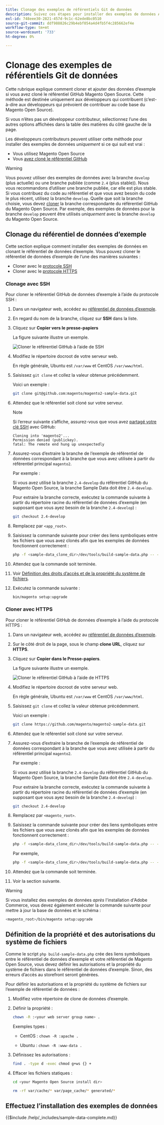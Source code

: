 ```yaml
---
title: Clonage des exemples de référentiels Git de données
description: Suivez ces étapes pour installer des exemples de données Adobe Commerce en clonant des référentiels Git.
exl-id: 748eee30-2821-457d-9c1c-62ede8bc0510
source-git-commit: ddf988826c29b4ebf054a4d4fb5f4c285662ef4e
workflow-type: tm+mt
source-wordcount: '733'
ht-degree: 0%

---
```


# Clonage des exemples de référentiels Git de données

Cette rubrique explique comment cloner et ajouter des données d’exemple si vous avez cloné le référentiel GitHub Magento Open Source. Cette méthode est destinée uniquement aux développeurs qui contribuent (c’est-à-dire aux développeurs qui prévoient de contribuer au code base du Magento Open Source).

Si vous n’êtes pas un développeur contributeur, sélectionnez l’une des autres options affichées dans la table des matières du côté gauche de la page.

Les développeurs contributeurs peuvent utiliser cette méthode pour installer des exemples de données *uniquement* si ce qui suit est vrai :

* Vous utilisez Magento Open Source
* Vous [ avez cloné le référentiel GitHub](https://developer.adobe.com/commerce/contributor/guides/install/clone-repository/)

>[!WARNING]
>
>Vous pouvez utiliser des exemples de données avec la branche `develop` (plus actuelle) ou une branche publiée (comme `2.4` (plus stable)). Nous vous recommandons d’utiliser une branche publiée, car elle est plus stable. Si vous contribuez du code au référentiel et que vous avez besoin du code le plus récent, utilisez la branche `develop`. Quelle que soit la branche choisie, vous devez [cloner](https://developer.adobe.com/commerce/contributor/guides/install/clone-repository/) la branche correspondante du référentiel GitHub du Magento Open Source. Par exemple, des exemples de données pour la branche `develop` peuvent être utilisés *uniquement* avec la branche `develop` du Magento Open Source.

## Clonage du référentiel de données d’exemple

Cette section explique comment installer des exemples de données en clonant le référentiel de données d’exemple. Vous pouvez cloner le référentiel de données d’exemple de l’une des manières suivantes :

* Cloner avec le [protocole SSH](#clone-with-ssh)
* Cloner avec le [protocole HTTPS](#clone-with-https)

### Clonage avec SSH

Pour cloner le référentiel GitHub de données d’exemple à l’aide du protocole SSH :

1. Dans un navigateur web, accédez au [référentiel de données d’exemple](https://github.com/magento/magento2-sample-data).
1. En regard du nom de la branche, cliquez sur **SSH** dans la liste.
1. Cliquez sur **Copier vers le presse-papiers**

   La figure suivante illustre un exemple.

   ![Cloner le référentiel GitHub à l’aide de SSH](../../assets/installation/install_mage2_clone-ssh.png)

1. Modifiez le répertoire docroot de votre serveur web.

   En règle générale, Ubuntu est `/var/www` et CentOS `/var/www/html`.

1. Saisissez `git clone` et collez la valeur obtenue précédemment.

   Voici un exemple :

   ```bash
   git clone git@github.com:magento/magento2-sample-data.git
   ```

1. Attendez que le référentiel soit cloné sur votre serveur.

   >[!NOTE]
   >
   >Si l’erreur suivante s’affiche, assurez-vous que vous avez [partagé votre clé SSH](https://docs.github.com/articles/generating-ssh-keys/) avec GitHub:<br>

   ```terminal
   Cloning into 'magento2'...
   Permission denied (publickey).
   fatal: The remote end hung up unexpectedly
   ```

1. Assurez-vous d’extraire la branche de l’exemple de référentiel de données correspondant à la branche que vous avez utilisée à partir du référentiel principal `magento2`.

   Par exemple :

   Si vous avez utilisé la branche `2.4-develop` du référentiel GitHub du Magento Open Source, la branche Sample Data doit être `2.4-develop`.

   Pour extraire la branche correcte, exécutez la commande suivante à partir du répertoire racine du référentiel de données d’exemple (en supposant que vous ayez besoin de la branche `2.4-develop`) :

   ```bash
   git checkout 2.4-develop
   ```

1. Remplacez par `<app_root>`.
1. Saisissez la commande suivante pour créer des liens symboliques entre les fichiers que vous avez clonés afin que les exemples de données fonctionnent correctement :

   ```bash
   php -f <sample-data_clone_dir>/dev/tools/build-sample-data.php -- --ce-source="<path_to_your_magento_instance>"
   ```

1. Attendez que la commande soit terminée.

1. Voir [Définition des droits d’accès et de la propriété du système de fichiers](#set-file-system-ownership-and-permissions).

1. Exécutez la commande suivante :

   ```bash
   bin/magento setup:upgrade
   ```

### Cloner avec HTTPS

Pour cloner le référentiel GitHub de données d’exemple à l’aide du protocole HTTPS :

1. Dans un navigateur web, accédez au [référentiel de données d’exemple](https://github.com/magento/magento2-sample-data).
1. Sur le côté droit de la page, sous le champ **clone URL**, cliquez sur **HTTPS**.
1. Cliquez sur **Copier dans le Presse-papiers**.

   La figure suivante illustre un exemple.

   ![Cloner le référentiel GitHub à l’aide de HTTPS](../../assets/installation/install_mage2_clone-https.png)

1. Modifiez le répertoire docroot de votre serveur web.

   En règle générale, Ubuntu est `/var/www` et CentOS `/var/www/html`.

1. Saisissez `git clone` et collez la valeur obtenue précédemment.

   Voici un exemple :

   ```bash
   git clone https://github.com/magento/magento2-sample-data.git
   ```

1. Attendez que le référentiel soit cloné sur votre serveur.
1. Assurez-vous d’extraire la branche de l’exemple de référentiel de données correspondant à la branche que vous avez utilisée à partir du référentiel principal `magento2`.

   Par exemple :

   Si vous avez utilisé la branche `2.4-develop` du référentiel GitHub du Magento Open Source, la branche Sample Data doit être `2.4-develop`.

   Pour extraire la branche correcte, exécutez la commande suivante à partir du répertoire racine du référentiel de données d’exemple (en supposant que vous ayez besoin de la branche `2.4-develop`) :

   ```bash
   git checkout 2.4-develop
   ```

1. Remplacez par `<magento_root>`.
1. Saisissez la commande suivante pour créer des liens symboliques entre les fichiers que vous avez clonés afin que les exemples de données fonctionnent correctement :

   ```bash
   php -f <sample-data_clone_dir>/dev/tools/build-sample-data.php -- --ce-source="<path_to_your_magento_instance>"
   ```

   Par exemple,

   ```bash
   php -f <sample-data_clone_dir>/dev/tools/build-sample-data.php -- --ce-source="/var/www/magento2"
   ```

1. Attendez que la commande soit terminée.
1. Voir la section suivante.

>[!WARNING]
>
>Si vous installez des exemples de données *après* l&#39;installation d&#39;Adobe Commerce, vous devez également exécuter la commande suivante pour mettre à jour la base de données et le schéma :
>
>```bash
><magento_root>/bin/magento setup:upgrade
>```

## Définition de la propriété et des autorisations du système de fichiers

Comme le script `php build-sample-data.php` crée des liens symboliques entre le référentiel de données d’exemple et votre référentiel de Magento Open Source, vous devez définir les autorisations et la propriété du système de fichiers dans le référentiel de données d’exemple. Sinon, des erreurs d’accès au storefront seront générées.

Pour définir les autorisations et la propriété du système de fichiers sur l’exemple de référentiel de données :

1. Modifiez votre répertoire de clone de données d’exemple.
1. Définir la propriété :

   ```bash
   chown -R :<your web server group name> .
   ```

   Exemples types :

   * CentOS : `chown -R :apache .`

   * Ubuntu : `chown -R :www-data .`

1. Définissez les autorisations :

   ```bash
   find . -type d -exec chmod g+ws {} +
   ```

1. Effacer les fichiers statiques :

   ```bash
   cd <your Magento Open Source install dir>
   ```

   ```bash
   rm -rf var/cache/* var/page_cache/* generated/*
   ```

## Effectuez l’installation des exemples de données

{{$include /help/_includes/sample-data-complete.md}}
